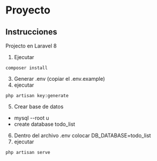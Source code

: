 # Proyecto

## Instrucciones

Projecto en Laravel 8

1. Ejecutar
```
composer install
```
3. Generar .env (copiar el .env.example)
4. ejecutar 
```
php artisan key:generate
```
5. Crear base de datos
 - mysql --root u
 - create database todo_list

6. Dentro del archivo .env colocar DB_DATABASE=todo_list
7. ejecutar
```
php artisan serve
```
